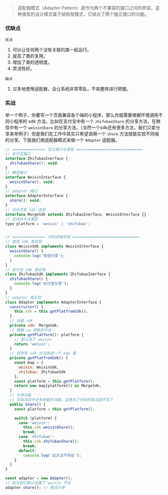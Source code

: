> 适配器模式（Adapter Pattern）是作为两个不兼容的接口之间的桥梁。这种类型的设计模式属于结构型模式，它结合了两个独立接口的功能。

### 优缺点

`优点`

1. 可以让任何两个没有关联的类一起运行。 
2. 提高了类的复用。 
3. 增加了类的透明度。 
4. 灵活性好。

`缺点`

1. 过多地使用适配器，会让系统非常零乱，不易整体进行把握。

### 实战

举一个例子，你要写一个页面兼容各个端的小程序，那么你就需要根据环境调用不同小程序的 sdk 方法。比如在支付宝中有一个 `zhifubaoShare` 的分享方法，在微信中有一个 `weixinShare` 的分享方法。（当然一个sdk还有很多方法，我们只拿分享来举例子）但是我们在工作中其实只希望调用一个 `share` 方法就能实现不同端的分享。下面我们用适配器模式来做一个 `Adapter` 适配器。

```js
// =============== 定义接口与类型 ==============================
// 支付宝接口
interface ZhifubaoInerface {
  zhifubaoShare(): void;
}
// 微信接口
interface WeixinInterface {
  weixinShare(): void;
}
// adapter 接口
interface AdapterInterface {
  share(): void;
}
// 合并所有 sdk 类型
interface MergeSdk extends ZhifubaoInerface, WeixinInterface {}
// 支持的平台类型
type platform = 'weixin' | 'zhifubao';


// =============== 代码逻辑实现 ==============================
// 微信 sdk 类实现
class WeixinSdk implements WeixinInterface {
  weixinShare() {
    console.log('微信分享');
  }
}
// 支付宝 sdk 类实现
class ZhifubaoSdk implements ZhifubaoInerface {
  zhifubaoShare() {
    console.log('支付宝分享');
  }
}
// adapter 类实现
class Adapter implements AdapterInterface {
  constructor() {
    this.sdk = this.getPlatfromSdk();
  }
  // 挂载 sdk
  private sdk: MergeSdk;
  // 根据 ua 获取到平台
  private getPlatform(): platform {
    // 默认写了 weixin
    return 'weixin';
  }
  // 将所有 sdk 方法放进一个 map 里
  private getPlatfromSdk() {
    const map = {
      weixin: WeixinSdk,
      zhifubao: ZhifubaoSdk
    };
    const platform = this.getPlatform();
    return new map[platform]() as MergeSdk;
  }
  // 分享功能
  // 实际项目中还有参数的问题，这里为了代码的简洁就不写了
  public share() {
    const platform = this.getPlatform();

    switch (platform) {
      case 'weixin':
        this.sdk.weixinShare();
        break;
      case 'zhifubao':
        this.sdk.zhifubaoShare();
        break;
      default:
        console.log('此方法不存在');
    }
  }
}

const adapter = new Adapter();
// 因为我们默认设置了 weixin 平台
adapter.share(); // 微信分享
```

